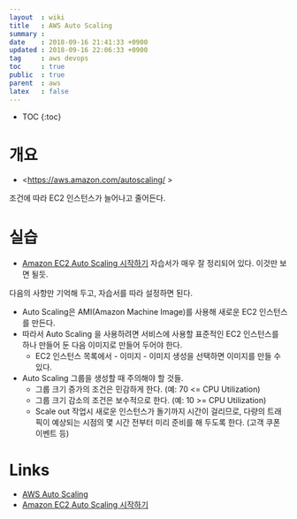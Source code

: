 ```yaml
---
layout  : wiki
title   : AWS Auto Scaling
summary : 
date    : 2018-09-16 21:41:33 +0900
updated : 2018-09-16 22:06:33 +0900
tag     : aws devops
toc     : true
public  : true
parent  : aws
latex   : false
---
```

* TOC
{:toc}

# 개요

* <https://aws.amazon.com/autoscaling/ >

조건에 따라 EC2 인스턴스가 늘어나고 줄어든다.

# 실습

* [Amazon EC2 Auto Scaling 시작하기](https://docs.aws.amazon.com/ko_kr/autoscaling/ec2/userguide/GettingStartedTutorial.html ) 자습서가 매우 잘 정리되어 있다. 이것만 보면 될듯.

다음의 사항만 기억해 두고, 자습서를 따라 설정하면 된다.

* Auto Scaling은 AMI(Amazon Machine Image)를 사용해 새로운 EC2 인스턴스를 만든다.
* 따라서 Auto Scaling 을 사용하려면 서비스에 사용할 표준적인 EC2 인스턴스를 하나 만들어 둔 다음 이미지로 만들어 두어야 한다.
    * EC2 인스턴스 목록에서 - 이미지 - 이미지 생성을 선택하면 이미지를 만들 수 있다.
* Auto Scaling 그룹을 생성할 때 주의해야 할 것들.
    * 그룹 크기 증가의 조건은 민감하게 한다. (예: 70 <= CPU Utilization)
    * 그룹 크기 감소의 조건은 보수적으로 한다. (예: 10 >= CPU Utilization)
    * Scale out 작업시 새로운 인스턴스가 돌기까지 시간이 걸리므로, 다량의 트래픽이 예상되는 시점의 몇 시간 전부터 미리 준비를 해 두도록 한다. (고객 쿠폰 이벤트 등)



# Links

* [AWS Auto Scaling](https://aws.amazon.com/autoscaling/ )
* [Amazon EC2 Auto Scaling 시작하기](https://docs.aws.amazon.com/ko_kr/autoscaling/ec2/userguide/GettingStartedTutorial.html )
